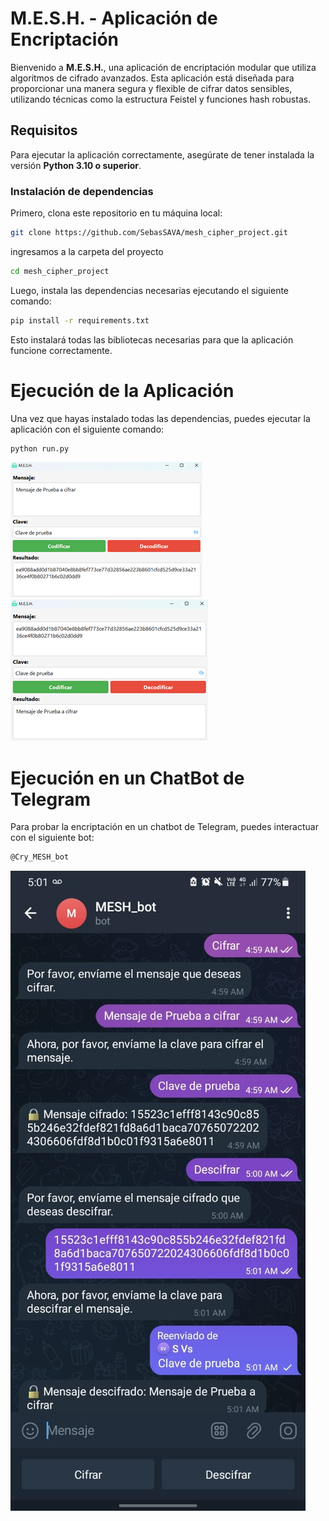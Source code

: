 # M.E.S.H. - Aplicación de Encriptación

Bienvenido a **M.E.S.H.**, una aplicación de encriptación modular que utiliza algoritmos de cifrado avanzados. Esta aplicación está diseñada para proporcionar una manera segura y flexible de cifrar datos sensibles, utilizando técnicas como la estructura Feistel y funciones hash robustas.

## Requisitos

Para ejecutar la aplicación correctamente, asegúrate de tener instalada la versión **Python 3.10 o superior**.

### Instalación de dependencias

Primero, clona este repositorio en tu máquina local:

```bash
git clone https://github.com/SebasSAVA/mesh_cipher_project.git
```

ingresamos a la carpeta del proyecto

```bash
cd mesh_cipher_project
```

Luego, instala las dependencias necesarias ejecutando el siguiente comando:

```bash
pip install -r requirements.txt
```

Esto instalará todas las bibliotecas necesarias para que la aplicación funcione correctamente.

# Ejecución de la Aplicación

Una vez que hayas instalado todas las dependencias, puedes ejecutar la aplicación con el siguiente comando:

```bash
python run.py
```

![Escenario de cifrado](Images/Escenario%20de%20cifrado.png)
![Escenario de descifrado](Images/Escenario%20de%20descifrado.png)

# Ejecución en un ChatBot de Telegram

Para probar la encriptación en un chatbot de Telegram, puedes interactuar con el siguiente bot:

```bash
@Cry_MESH_bot
```

![Cifrado en Bot de Telegram](Images/Cifrado%20en%20Bot%20de%20Telegram.jpg)
